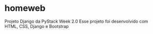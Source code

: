 # homeweb
Projeto Django da PyStack Week 2.0
Esse projeto foi desenvolvido com HTML, CSS, Django e Bootstrap
